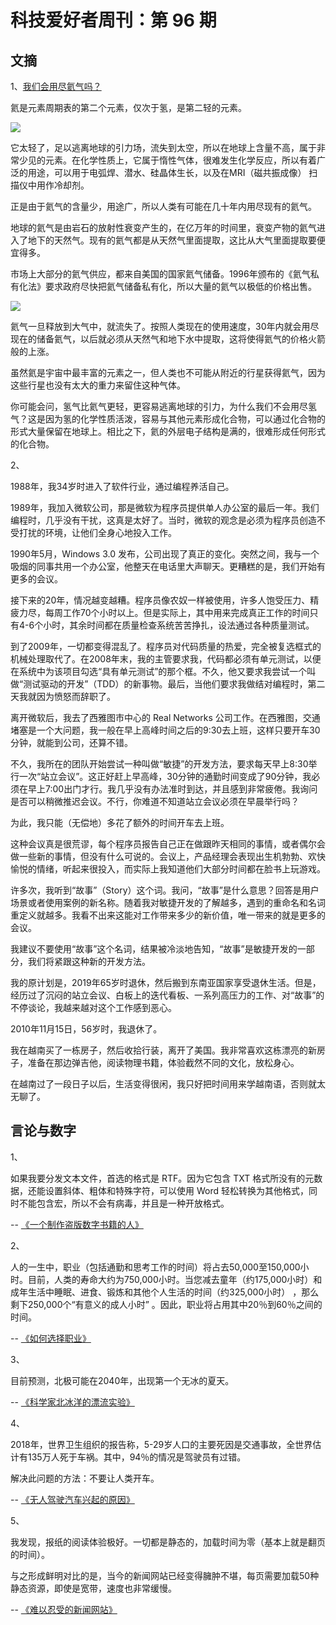 # 科技爱好者周刊：第 96 期

## 文摘

1、[我们会用尽氦气吗？](https://www.thoughtco.com/will-we-run-out-of-helium-3975959)

氦是元素周期表的第二个元素，仅次于氢，是第二轻的元素。

![](https://www.wangbase.com/blogimg/asset/201912/bg2019121708.jpg)

它太轻了，足以逃离地球的引力场，流失到太空，所以在地球上含量不高，属于非常少见的元素。在化学性质上，它属于惰性气体，很难发生化学反应，所以有着广泛的用途，可以用于电弧焊、潜水、硅晶体生长，以及在MRI（磁共振成像） 扫描仪中用作冷却剂。

正是由于氦气的含量少，用途广，所以人类有可能在几十年内用尽现有的氦气。

地球的氦气是由岩石的放射性衰变产生的，在亿万年的时间里，衰变产物的氦气进入了地下的天然气。现有的氦气都是从天然气里面提取，这比从大气里面提取要便宜得多。

市场上大部分的氦气供应，都来自美国的国家氦气储备。1996年颁布的《氦气私有化法》要求政府尽快把氦气储备私有化，所以大量的氦气以极低的价格出售。

![](https://www.wangbase.com/blogimg/asset/201912/bg2019121709.jpg)

氦气一旦释放到大气中，就流失了。按照人类现在的使用速度，30年内就会用尽现在的储备氦气，以后就必须从天然气和地下水中提取，这将使得氦气的价格火箭般的上涨。

虽然氦是宇宙中最丰富的元素之一，但人类也不可能从附近的行星获得氦气，因为这些行星也没有太大的重力来留住这种气体。

你可能会问，氢气比氦气更轻，更容易逃离地球的引力，为什么我们不会用尽氢气？这是因为氢的化学性质活泼，容易与其他元素形成化合物，可以通过化合物的形式大量保留在地球上。相比之下，氦的外层电子结构是满的，很难形成任何形式的化合物。

2、

1988年，我34岁时进入了软件行业，通过编程养活自己。

1989年，我加入微软公司，那是微软为程序员提供单人办公室的最后一年。我们编程时，几乎没有干扰，这真是太好了。当时，微软的观念是必须为程序员创造不受打扰的环境，让他们全身心地投入工作。

1990年5月，Windows 3.0 发布，公司出现了真正的变化。突然之间，我与一个吸烟的同事共用一个办公室，他整天在电话里大声聊天。更糟糕的是，我们开始有更多的会议。

接下来的20年，情况越变越糟。程序员像农奴一样被使用，许多人饱受压力、精疲力尽，每周工作70个小时以上。但是实际上，其中用来完成真正工作的时间只有4-6个小时，其余时间都在质量检查系统苦苦挣扎，设法通过各种质量测试。

到了2009年，一切都变得混乱了。程序员对代码质量的热爱，完全被复选框式的机械处理取代了。在2008年末，我的主管要求我，代码都必须有单元测试，以便在系统中为该项目勾选“具有单元测试”的那个框。不久，他又要求我尝试一个叫做“测试驱动的开发”（TDD）的新事物。最后，当他们要求我做结对编程时，第二天我就因为愤怒而辞职了。

离开微软后，我去了西雅图市中心的 Real Networks 公司工作。在西雅图，交通堵塞是一个大问题，我一般在早上高峰时间之后的9:30去上班，这样只要开车30分钟，就能到公司，还算不错。

不久，我所在的团队开始尝试一种叫做“敏捷”的开发方法，要求每天早上8:30举行一次“站立会议”。这正好赶上早高峰，30分钟的通勤时间变成了90分钟，我必须在早上7:00出门才行。我几乎没有办法准时到达，并且感到非常疲倦。我询问是否可以稍微推迟会议。不行，你难道不知道站立会议必须在早晨举行吗？

为此，我只能（无偿地）多花了额外的时间开车去上班。

这种会议真是很荒谬，每个程序员报告自己正在做跟昨天相同的事情，或者偶尔会做一些新的事情，但没有什么可说的。会议上，产品经理会表现出生机勃勃、欢快愉悦的情绪，听起来很投入，而实际上我知道他们大部分时间都在脸书上玩游戏。

许多次，我听到“故事”（Story）这个词。我问，“故事”是什么意思？回答是用户场景或者使用案例的新名称。随着我对敏捷开发的了解越多，遇到的重命名和名词重定义就越多。我看不出来这能对工作带来多少的新价值，唯一带来的就是更多的会议。

我建议不要使用“故事”这个名词，结果被冷淡地告知，“故事”是敏捷开发的一部分，我们将紧跟这种新的开发方法。

我的原计划是，2019年65岁时退休，然后搬到东南亚国家享受退休生活。但是，经历过了沉闷的站立会议、白板上的迭代看板、一系列高压力的工作、对“故事”的不停谈论，我越来越对这个工作感到恶心。

2010年11月15日，56岁时，我退休了。

我在越南买了一栋房子，然后收拾行装，离开了美国。我非常喜欢这栋漂亮的新房子，准备在那边弹吉他，阅读物理书籍，体验截然不同的文化，放松身心。

在越南过了一段日子以后，生活变得很闲，我只好把时间用来学越南语，否则就太无聊了。

## 言论与数字

1、

如果我要分发文本文件，首选的格式是 RTF。因为它包含 TXT 格式所没有的元数据，还能设置斜体、粗体和特殊字符，可以使用 Word 轻松转换为其他格式，同时不能包含宏，所以不会有病毒，并且是一种开放格式。

-- [《一个制作盗版数字书籍的人》](https://themillions.com/2010/01/confessions-of-a-book-pirate.html)

2、

人的一生中，职业（包括通勤和思考工作的时间）将占去50,000至150,000小时。目前，人类的寿命大约为750,000小时。当您减去童年（约175,000小时）和成年生活中睡眠、进食、锻炼和其他个人生活的时间（约325,000小时） ，那么剩下250,000个“有意义的成人小时” 。因此，职业将占用其中20％到60％之间的时间。

-- [《如何选择职业》](https://waitbutwhy.com/2018/04/picking-career.html)

3、

目前预测，北极可能在2040年，出现第一个无冰的夏天。

-- [《科学家北冰洋的漂流实验》](https://www.npr.org/2019/12/04/784691513/polar-bears-ice-cracks-and-isolation-scientists-drift-across-the-arctic-ocean)

4、

2018年，世界卫生组织的报告称，5-29岁人口的主要死因是交通事故，全世界估计有135万人死于车祸。其中，94％的情况是驾驶员有过错。

解决此问题的方法：不要让人类开车。

-- [《无人驾驶汽车兴起的原因》](https://medium.com/@sarveshmathi/what-drives-a-driverless-car-5a5f43367354)

5、

我发现，报纸的阅读体验极好。一切都是静态的，加载时间为零（基本上就是翻页的时间）。

与之形成鲜明对比的是，当今的新闻网站已经变得臃肿不堪，每页需要加载50种静态资源，即使是宽带，速度也非常缓慢。

-- [《难以忍受的新闻网站》](https://zainamro.com/notes/unbearable-news)
